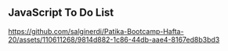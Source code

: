 ## JavaScript To Do List

https://github.com/salginerdi/Patika-Bootcamp-Hafta-20/assets/110611268/9814d882-1c86-44db-aae4-8167ed8b3bd3

